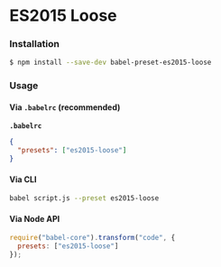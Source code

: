 # ES2015 Loose

### Installation

```sh
$ npm install --save-dev babel-preset-es2015-loose
```

### Usage

#### Via `.babelrc` (recommended)

**`.babelrc`**

```json
{
  "presets": ["es2015-loose"]
}
```

#### Via CLI

```sh
babel script.js --preset es2015-loose
```

#### Via Node API

```js
require("babel-core").transform("code", {
  presets: ["es2015-loose"]
});
```

